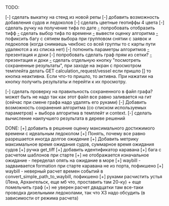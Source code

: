 TODO:

[-] сделать выкатку на стенд из новой репы
[-] добавить возможность добавления судов и ледоколов
[-] сделать цветные геотиффы 4 цвета
[-] сделать ручку на получение тифа по дате
[-](F) попробовать отобразить тифф
[-](F) сделать выбор тифа по времени
[-](F) вывести оценку алгоритма
[-](F) пофиксить багу с сятием выбора при групповом снятии с заявок и ледоколов (когда снимаешь чекбокс со всей группы то с карты пути удаляются а из списка нет)
[-] потюнить параметры алгоритмов
[-](А) презентация и доки
[-] попробовать сделать граф прям из сетки?
[-](А) презентация и доки
[-](F) сделать отдельную кнопку "посмотреть сохраненные результаты", при заходе на экран с просмотром темплейта делать GET calculation_request/vessel если пришло [] то кнопка неактивна. Если что-то пришло, то активна. При нажатии на кнопку получить результаты и перейти к их просмотру.


[-] сделать проверку на правильность сохраненного в файл графа? может быть не надо так как этот файл все равно заливается на гит (сейчас при смене графа надо удалять его руками)
[-] Добавить возможность сохранения алгоритма (со списком используемых параметров) + выбора алгоритма в темплейт и context.
[-] сделать вычисление наилучшего результата в дереве решений

DONE:
[+] добавить в решение оценку максимального достижимого времени с идеальным ледоколом
[+] Понять, почему все равно разрешается иногда долгое ожидение
[+] Добавить метрику максимальное время ожидания судов, суммарное время ожидания судов
[+] ручка get_tiff 
[+] добавить идентификатор каравана
[+] бага с расчетом шаблонов при старте
[+] не отображается изначальное ожидание - переделал опять на ожидание в море
[+] waybill - задваивается formation при старте каравана не из порта, пофикшено
[+] waybill - неверный расчет времен событий в convert_simple_path_to_waybill, пофикшено
[+] руками расчистить устья (Лена, Архангельск, еще мб что, проставить там 20-ку) + еще помельчить граф (+) не уверен расчет двадцатки там все-таки проводка дизельными ледоколами, так что ХЗ надо обсудить (в зависимости от режима расчета) 